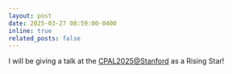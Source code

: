 ```yaml
---
layout: post
date: 2025-03-27 08:59:00-0400
inline: true
related_posts: false
---
```


I will be giving a talk at the <a href="https://cpal.cc/rising_stars_presentations/#rising-stars-talks-3">CPAL2025@Stanford</a> as a Rising Star!
